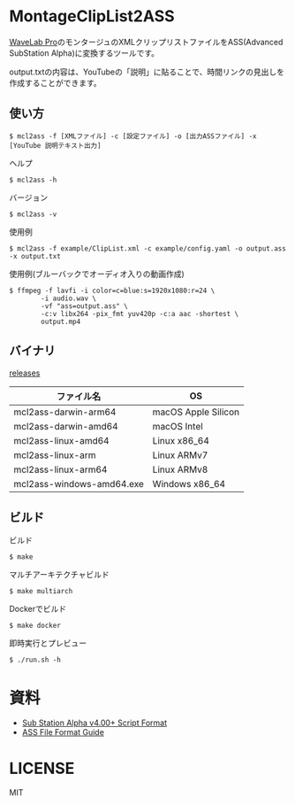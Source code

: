 # MontageClipList2ASS

[WaveLab Pro](https://www.steinberg.net/ja/wavelab/)のモンタージュのXMLクリップリストファイルをASS(Advanced SubStation Alpha)に変換するツールです。

output.txtの内容は、YouTubeの「説明」に貼ることで、時間リンクの見出しを作成することができます。

## 使い方

    $ mcl2ass -f [XMLファイル] -c [設定ファイル] -o [出力ASSファイル] -x [YouTube 説明テキスト出力]
    
ヘルプ

    $ mcl2ass -h

バージョン

    $ mcl2ass -v

使用例

    $ mcl2ass -f example/ClipList.xml -c example/config.yaml -o output.ass -x output.txt

使用例(ブルーバックでオーディオ入りの動画作成)

    $ ffmpeg -f lavfi -i color=c=blue:s=1920x1080:r=24 \
            -i audio.wav \
            -vf "ass=output.ass" \
            -c:v libx264 -pix_fmt yuv420p -c:a aac -shortest \
            output.mp4


## バイナリ

[releases](https://github.com/mamemomonga/MontageClipList2ASS/releases/)

ファイル名 | OS
---|---
mcl2ass-darwin-arm64 | macOS Apple Silicon
mcl2ass-darwin-amd64 | macOS Intel
mcl2ass-linux-amd64 | Linux x86_64
mcl2ass-linux-arm | Linux ARMv7
mcl2ass-linux-arm64 | Linux ARMv8
mcl2ass-windows-amd64.exe | Windows x86_64

## ビルド

ビルド

    $ make

マルチアーキテクチャビルド

    $ make multiarch

Dockerでビルド

    $ make docker

即時実行とプレビュー

    $ ./run.sh -h

# 資料

* [Sub Station Alpha v4.00+ Script Format](http://www.tcax.org/docs/ass-specs.htm)
* [ASS File Format Guide](https://github.com/libass/libass/wiki/ASS-File-Format-Guide)

# LICENSE

MIT